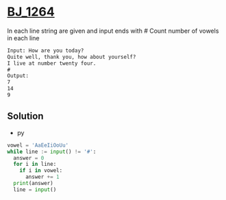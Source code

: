 # [BJ_1264](https://acmicpc.net/problem/1264)

In each line string are given and input ends with #
Count number of vowels in each line

```txt
Input: How are you today?
Quite well, thank you, how about yourself?
I live at number twenty four.
#
Output:
7
14
9
```

## Solution

* py

```py
vowel = 'AaEeIiOoUu'
while line := input() != '#':
  answer = 0
  for i in line:
    if i in vowel:
      answer += 1
  print(answer)
  line = input()
```

